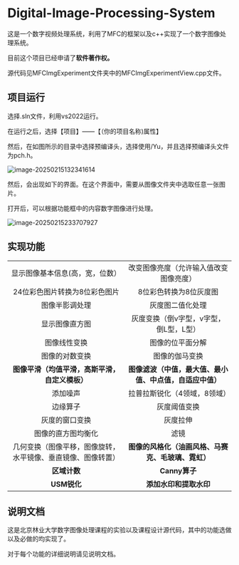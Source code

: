 # Digital-Image-Processing-System
这是一个数字视频处理系统，利用了MFC的框架以及c++实现了一个数字图像处理系统。

目前这个项目已经申请了**软件著作权。**

源代码见MFCImgExperiment文件夹中的MFCImgExperimentView.cpp文件。

## 项目运行

选择.sln文件，利用vs2022运行。

在运行之后，选择【项目】——【（你的项目名称)属性】

然后，在如图所示的目录中选择预编译头，选择使用/Yu，并且选择预编译头文件为pch.h。

![image-20250215132341614](C:\Users\R9000X\AppData\Roaming\Typora\typora-user-images\image-20250215132341614.png)

然后，会出现如下的界面。在这个界面中，需要从图像文件夹中选取任意一张图片。

打开后，可以根据功能框中的内容数字图像进行处理。

![image-20250215233707927](C:\Users\R9000X\AppData\Roaming\Typora\typora-user-images\image-20250215233707927.png)



## 实现功能

|                                                              |                                                          |
| :----------------------------------------------------------: | :------------------------------------------------------: |
|               显示图像基本信息(高，宽，位数）                |          改变图像亮度（允许输入值改变图像亮度）          |
|                24位彩色图片转换为8位彩色图片                 |                  8位彩色转换为8位灰度图                  |
|                        图像半影调处理                        |                     灰度图二值化处理                     |
|                        显示图像直方图                        |          灰度变换（倒v字型，v字型，倒L型，L型）          |
|                         图像线性变换                         |                     图像的位平面分解                     |
|                        图像的对数变换                        |                      图像的伽马变换                      |
|        **图像平滑（均值平滑，高斯平滑，自定义模板）**        | **图像滤波（中值，最大值、最小值、中点值，自适应中值）** |
|                           添加噪声                           |               拉普拉斯锐化（4领域，8领域）               |
|                           边缘算子                           |                       灰度阈值变换                       |
|                        灰度的窗口变换                        |                         灰度拉伸                         |
|                      图像的直方图均衡化                      |                           滤镜                           |
| 几何变换（图像平移，图像旋转，水平镜像、垂直镜像、图像转置） |    **图像的风格化（油画风格、马赛克、毛玻璃、霓虹）**    |
|                         **区域计数**                         |                      **Canny算子**                       |
|                         **USM锐化**                          |                  **添加水印和提取水印**                  |



## 说明文档

这是北京林业大学数字图像处理课程的实验以及课程设计源代码，其中的功能选做以及必做的均实现了。

对于每个功能的详细说明请见说明文档。

